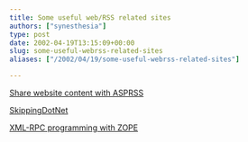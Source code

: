 ```yaml
---
title: Some useful web/RSS related sites
authors: ["synesthesia"]
type: post
date: 2002-04-19T13:15:09+00:00
slug: some-useful-webrss-related-sites 
aliases: ["/2002/04/19/some-useful-webrss-related-sites"]

---
```

<a href="https://asprss.com/default.asp" target="_blank">Share website content with ASPRSS</a>
  
<a href="https://www.skippingdot.net/2001/12/13" target="_blank">SkippingDotNet</a>
  
<a href="https://www.byte.com/documents/s=178/BYT19991021S0014/" target="_blank">XML-RPC programming with ZOPE</a>